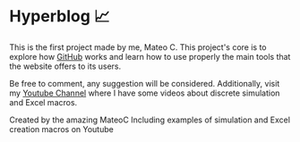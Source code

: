 # Hyperblog 📈 
This is the first project made by me, Mateo C.
This project's core is to explore how [GitHub](https://github.com/katzematt10) works and learn how to use properly the main tools that the website offers to its users.

Be free to comment, any suggestion will be considered. Additionally, visit my [Youtube Channel](https://www.youtube.com/feed/my_videos) where I have some videos about discrete simulation and Excel macros.

Created by the amazing MateoC
Including examples of simulation and Excel creation macros on Youtube
    
